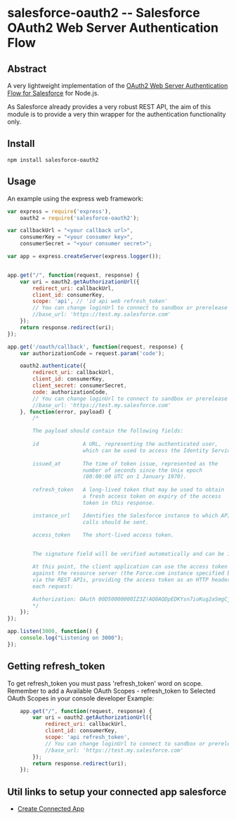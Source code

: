 # salesforce-oauth2 -- Salesforce OAuth2 Web Server Authentication Flow

## Abstract

A very lightweight implementation of the [OAuth2 Web Server Authentication Flow for Salesforce](http://wiki.developerforce.com/page/Digging_Deeper_into_OAuth_2.0_on_Force.com) for Node.js.

As Salesforce already provides a very robust REST API, the aim of this module is to provide a very thin wrapper for the authentication functionality only.

## Install

	npm install salesforce-oauth2

## Usage 

An example using the express web framework:

````javascript
var express = require('express'),
	oauth2 = require('salesforce-oauth2');

var callbackUrl = "<your callback url>",
	consumerKey = "<your consumer key>",
	consumerSecret = "<your consumer secret>";

var app = express.createServer(express.logger());


app.get("/", function(request, response) {
	var uri = oauth2.getAuthorizationUrl({
		redirect_uri: callbackUrl,
		client_id: consumerKey,
		scope: 'api', // 'id api web refresh_token'
		// You can change loginUrl to connect to sandbox or prerelease env.
		//base_url: 'https://test.my.salesforce.com'
	});
	return response.redirect(uri);
});

app.get('/oauth/callback', function(request, response) {
	var authorizationCode = request.param('code');

	oauth2.authenticate({
		redirect_uri: callbackUrl,
		client_id: consumerKey,
		client_secret: consumerSecret,
		code: authorizationCode,
		// You can change loginUrl to connect to sandbox or prerelease env.
		//base_url: 'https://test.my.salesforce.com'
	}, function(error, payload) {
		/*

		The payload should contain the following fields:
		
		id 				A URL, representing the authenticated user,
						which can be used to access the Identity Service.
		
		issued_at		The time of token issue, represented as the 
						number of seconds since the Unix epoch
						(00:00:00 UTC on 1 January 1970).
		
		refresh_token	A long-lived token that may be used to obtain
						a fresh access token on expiry of the access 
						token in this response. 

		instance_url	Identifies the Salesforce instance to which API
						calls should be sent.
		
		access_token	The short-lived access token.


		The signature field will be verified automatically and can be ignored.

		At this point, the client application can use the access token to authorize requests 
		against the resource server (the Force.com instance specified by the instance URL) 
		via the REST APIs, providing the access token as an HTTP header in 
		each request:

		Authorization: OAuth 00D50000000IZ3Z!AQ0AQDpEDKYsn7ioKug2aSmgCjgrPjG...
		*/
	});	
});

app.listen(3000, function() {
	console.log("Listening on 3000");
});
````

## Getting refresh_token

To get refresh_token you must pass 'refresh_token' word on scope. 
Remember to add a Available OAuth Scopes - refresh_token to Selected OAuth Scopes in your console developer 
Example:
````javascript
	app.get("/", function(request, response) {
		var uri = oauth2.getAuthorizationUrl({
			redirect_uri: callbackUrl,
			client_id: consumerKey,
			scope: 'api refresh_token',
			// You can change loginUrl to connect to sandbox or prerelease env.
			//base_url: 'https://test.my.salesforce.com'
		});
		return response.redirect(uri);
	});
````

## Util links to setup your connected app salesforce
* [Create Connected App](https://help.salesforce.com/articleView?id=connected_app_create.htm&type=5)